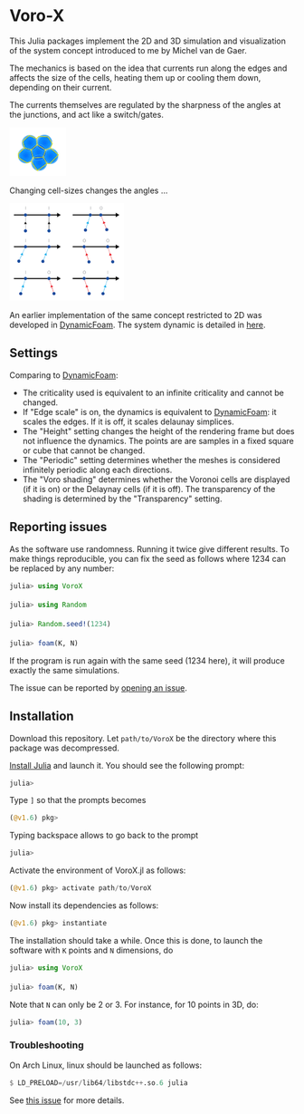 # Voro-X

This Julia packages implement the 2D and 3D simulation and visualization of the system concept introduced to me by Michel van de Gaer.

The mechanics is based on the idea that currents run along the edges and affects the size of the cells, heating them up or cooling them down, depending on their current.

The currents themselves are regulated by the sharpness of the angles at the junctions, and act like a switch/gates.

<img src="size.gif" height="86">

Changing cell-sizes changes the angles ...

<img src="angles.png" height="172">

An earlier implementation of the same concept restricted to 2D was developed in [DynamicFoam](https://github.com/weigert/DynamicFoam).
The system dynamic is detailed in [here](https://github.com/weigert/DynamicFoam/wiki/System-Dynamics).

## Settings

Comparing to [DynamicFoam](https://github.com/weigert/DynamicFoam):
* The criticality used is equivalent to an infinite criticality and cannot be changed.
* If "Edge scale" is on, the dynamics is equivalent to [DynamicFoam](https://github.com/weigert/DynamicFoam): it scales the edges. If it is off, it scales delaunay simplices.
* The "Height" setting changes the height of the rendering frame but does not influence the dynamics. The points are are samples in a fixed square or cube that cannot be changed.
* The "Periodic" setting determines whether the meshes is considered infinitely periodic along each directions.
* The "Voro shading" determines whether the Voronoi cells are displayed (if it is on) or the Delaynay cells (if it is off). The transparency of the shading is determined by the "Transparency" setting.

## Reporting issues

As the software use randomness. Running it twice give different results.
To make things reproducible, you can fix the seed as follows where 1234 can be replaced by any number:
```julia
julia> using VoroX

julia> using Random

julia> Random.seed!(1234)

julia> foam(K, N)
```
If the program is run again with the same seed (1234 here), it will produce exactly the same simulations.

The issue can be reported by [opening an issue](https://github.com/blegat/VoroX.jl/issues/new/choose).

## Installation

Download this repository. Let `path/to/VoroX` be the directory where this package was decompressed.

[Install Julia](https://julialang.org/downloads/) and launch it. You should see the following prompt:
```julia
julia>
```
Type `]` so that the prompts becomes
```julia
(@v1.6) pkg>
```
Typing backspace allows to go back to the prompt
```julia
julia>
```
Activate the environment of VoroX.jl as follows:
```julia
(@v1.6) pkg> activate path/to/VoroX
```
Now install its dependencies as follows:
```julia
(@v1.6) pkg> instantiate
```
The installation should take a while.
Once this is done, to launch the software with `K` points and `N` dimensions, do
```julia
julia> using VoroX

julia> foam(K, N)
```
Note that `N` can only be 2 or 3.
For instance, for 10 points in 3D, do:
```julia
julia> foam(10, 3)
```

### Troubleshooting

On Arch Linux, linux should be launched as follows:
```julia
$ LD_PRELOAD=/usr/lib64/libstdc++.so.6 julia
```
See [this issue](https://github.com/JuliaGL/GLFW.jl/issues/198) for more details.
